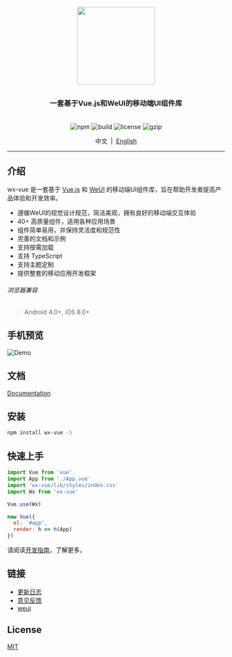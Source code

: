<p align="center">
  <img src="https://alex8088.github.io/assets/wxvue-logo.png" width="180px" height="180px">
</p>

<h3 align="center" style="margin: 30px 0 35px;">一套基于Vue.js和WeUI的移动端UI组件库</h3>

<p align="center">
  <img src="https://img.shields.io/badge/npm-3.0.0-yellow.svg" alt="npm" />
  <img src="https://img.shields.io/badge/build-passing-blue.svg" alt="build" />
  <img src="https://img.shields.io/badge/license-MIT-green.svg" alt="license" />
  <img src="https://img.shields.io/badge/gzip-45kb-orange.svg" alt="gzip" />
</p>

<p align="center">
  中文&nbsp;&nbsp;|&nbsp;&nbsp;<a href="./README.en-US.md">English</a>
</p>

---

## 介绍

wx-vue 是一套基于 [Vue.js](http://vuejs.org/) 和 [WeUI](https://weui.io/) 的移动端UI组件库，旨在帮助开发者提高产品体验和开发效率。

- 遵循WeUI的视觉设计规范，简洁美观，拥有良好的移动端交互体验
- 40+ 高质量组件，适用各种应用场景
- 组件简单易用，并保持灵活度和规范性
- 完善的文档和示例
- 支持按需加载
- 支持 TypeScript
- 支持主题定制
- 提供整套的移动应用开发框架

###### 浏览器兼容

> Android 4.0+, iOS 8.0+

## 手机预览

![Demo](https://alex8088.github.io/assets/wxvue-qrcode.png)

## 文档

[Documentation](https://alex8088.github.io/wxvue/docs)

## 安装

```bash
npm install wx-vue -S
```

## 快速上手

``` javascript
import Vue from 'vue'
import App from './App.vue'
import 'wx-vue/lib/styles/index.css'
import Wx from 'wx-vue'

Vue.use(Wx)

new Vue({
  el: '#app',
  render: h => h(App)
})
```

请阅读[开发指南](https://alex8088.github.io/wxvue/docs/guide/quickstart.html)，了解更多。

## 链接

- [更新日志](./CHANGELOG.md)
- [意见反馈](https://github.com/alex8088/wx-vue/issues)
- [weui](https://weui.io/)

## License

[MIT](./LICENSE)
